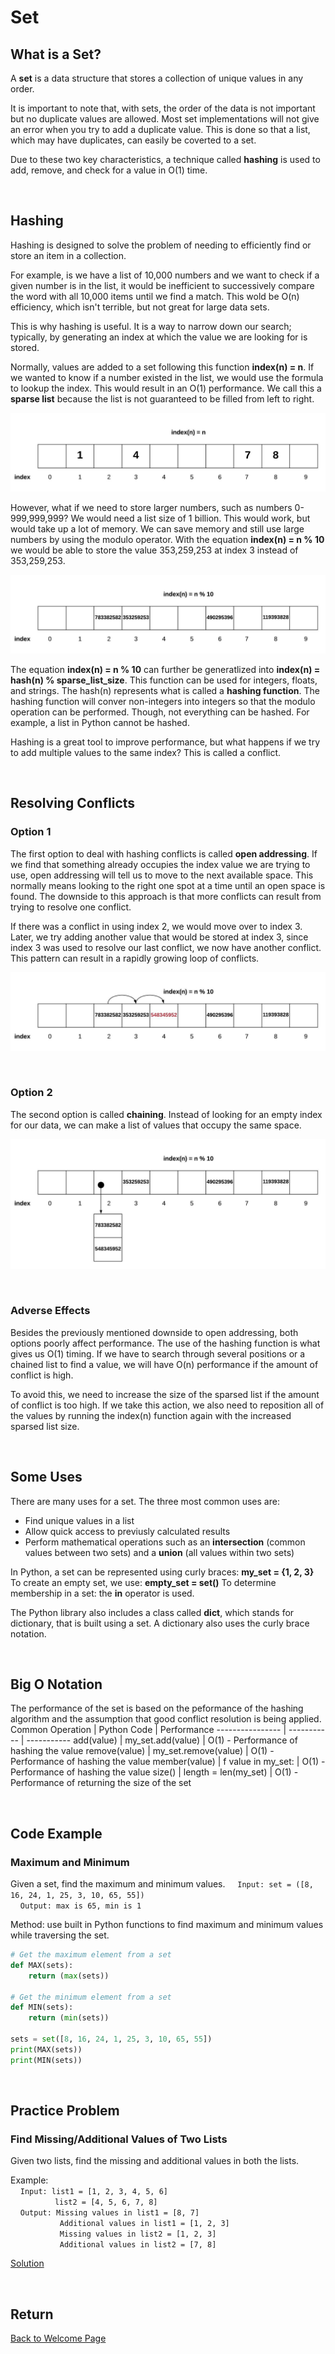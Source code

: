 # Set

## What is a Set?
A **set** is a data structure that stores a collection of unique values in any order. 

It is important to note that, with sets, the order of the data is not important but no duplicate values are allowed. Most set implementations will not give an error when you try to add a duplicate value. This is done so that a list, which may have duplicates, can easily be coverted to a set. 

Due to these two key characteristics, a technique called **hashing** is used to add, remove, and check for a value in O(1) time.

</br>

## Hashing
Hashing is designed to solve the problem of needing to efficiently find or store an item in a collection.

For example, is we have a list of 10,000 numbers and we want to check if a given number is in the list, it would be inefficient to successively compare the word with all 10,000 items until we find a match. This wold be O(n) efficiency, which isn't terrible, but not great for large data sets.

This is why hashing is useful. It is a way to narrow down our search; typically, by generating an index at which the value we are looking for is stored.

Normally, values are added to a set following this function **index(n) = n**. If we wanted to know if a number existed in the list, we would use the formula to lookup the index. This would result in an O(1) performance. We call this a **sparse list** because the list is not guaranteed to be filled from left to right.

![1 digit set](set_1digit.jpeg)

However, what if we need to store larger numbers, such as numbers 0-999,999,999? We would need a list size of 1 billion. This would work, but would take up a lot of memory. We can save memory and still use large numbers by using the modulo operator. With the equation **index(n) = n % 10** we would be able to store the value 353,259,253 at index 3 instead of 353,259,253.

![10 digit set](set_10digit.jpeg)

The equation **index(n) = n % 10** can further be generatlized into **index(n) = hash(n) % sparse_list_size**. This function can be used for integers, floats, and strings. The hash(n) represents what is called a **hashing function**. The hashing function will conver non-integers into integers so that the modulo operation can be performed. Though, not everything can be hashed. For example, a list in Python cannot be hashed.

Hashing is a great tool to improve performance, but what happens if we try to add multiple values to the same index? This is called a conflict.

</br>

## Resolving Conflicts
### Option 1
The first option to deal with hashing conflicts is called **open addressing**. If we find that something already occupies the index value we are trying to use, open addressing will tell us to move to the next available space. This normally means looking to the right one spot at a time until an open space is found. The downside to this approach is that more conflicts can result from trying to resolve one conflict.

If there was a conflict in using index 2, we would move over to index 3. Later, we try adding another value that would be stored at index 3, since index 3 was used to resolve our last conflict, we now have another conflict. This pattern can result in a rapidly growing loop of conflicts.

![open addressing](set_10digit_open_addressing.jpeg)

</br>

### Option 2
The second option is called **chaining**. Instead of looking for an empty index for our data, we can make a list of values that occupy the same space.

![chaining](set_10digit_chaining.jpeg)

</br>

### Adverse Effects
Besides the previously mentioned downside to open addressing, both options poorly affect performance. The use of the hashing function is what gives us O(1) timing. If we have to search through several positions or a chained list to find a value, we will have O(n) performance if the amount of conflict is high.

To avoid this, we need to increase the size of the sparsed list if the amount of conflict is too high. If we take this action, we also need to reposition all of the values by running the index(n) function again with the increased sparsed list size.

</br>

## Some Uses
There are many uses for a set. The three most common uses are:
* Find unique values in a list
* Allow quick access to previusly calculated results
* Perform mathematical operations such as an **intersection** (common values between two sets) and a **union** (all values within two sets)

In Python, a set can be represented using curly braces: **my_set = {1, 2, 3}** To create an empty set, we use: **empty_set = set()** To determine membership in a set: the **in** operator is used.

The Python library also includes a class called **dict**, which stands for dictionary, that is built using a set. A dictionary also uses the curly brace notation.

</br>

## Big O Notation
The performance of the set is based on the peformance of the hashing algorithm and the assumption that good conflict resolution is being applied.
Common Operation | Python Code | Performance
---------------- | ----------- | -----------
add(value) | my_set.add(value) | O(1) - Performance of hashing the value
remove(value) | my_set.remove(value) | O(1) - Performance of hashing the value
member(value) | f value in my_set: | O(1) - Performance of hashing the value
size() | length = len(my_set) | O(1) - Performance of returning the size of the set

</br>

## Code Example
### Maximum and Minimum
Given a set, find the maximum and minimum values.
&nbsp;&nbsp;&nbsp;&nbsp;`Input: set = ([8, 16, 24, 1, 25, 3, 10, 65, 55])` \
&nbsp;&nbsp;&nbsp;&nbsp;`Output: max is 65, min is 1`

Method: use built in Python functions to find maximum and minimum values while traversing the set.

```python
# Get the maximum element from a set
def MAX(sets):
    return (max(sets))

# Get the minimum element from a set
def MIN(sets):
    return (min(sets))
     
sets = set([8, 16, 24, 1, 25, 3, 10, 65, 55])
print(MAX(sets))
print(MIN(sets))
```
</br>

## Practice Problem
### Find Missing/Additional Values of Two Lists
Given two lists, find the missing and additional values in both the lists.

Example: \
&nbsp;&nbsp;&nbsp;&nbsp;`Input: list1 = [1, 2, 3, 4, 5, 6]` \
&nbsp;&nbsp;&nbsp;&nbsp;&nbsp;&nbsp;&nbsp;&nbsp;&nbsp;&nbsp;&nbsp;&nbsp;&nbsp;&nbsp;&nbsp;&nbsp;&nbsp;&nbsp;`list2 = [4, 5, 6, 7, 8]` \
&nbsp;&nbsp;&nbsp;&nbsp;`Output: Missing values in list1 = [8, 7]` \
&nbsp;&nbsp;&nbsp;&nbsp;&nbsp;&nbsp;&nbsp;&nbsp;&nbsp;&nbsp;&nbsp;&nbsp;&nbsp;&nbsp;&nbsp;&nbsp;&nbsp;&nbsp;&nbsp;&nbsp;`Additional values in list1 = [1, 2, 3]` \
&nbsp;&nbsp;&nbsp;&nbsp;&nbsp;&nbsp;&nbsp;&nbsp;&nbsp;&nbsp;&nbsp;&nbsp;&nbsp;&nbsp;&nbsp;&nbsp;&nbsp;&nbsp;&nbsp;&nbsp;`Missing values in list2 = [1, 2, 3]` \
&nbsp;&nbsp;&nbsp;&nbsp;&nbsp;&nbsp;&nbsp;&nbsp;&nbsp;&nbsp;&nbsp;&nbsp;&nbsp;&nbsp;&nbsp;&nbsp;&nbsp;&nbsp;&nbsp;&nbsp;`Additional values in list2 = [7, 8]`

[Solution](miss_add_solution.py)

</br>

## Return
[Back to Welcome Page](0_welcome.md)